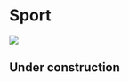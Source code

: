 # Sport

![](https://images.unsplash.com/photo-1471107340929-a87cd0f5b5f3?crop=entropy\&cs=srgb\&fm=jpg\&ixid=M3wxOTcwMjR8MHwxfHNlYXJjaHwxfHxwYXBlciUyMHBlbnxlbnwwfHx8fDE2ODUxMzQwODN8MA\&ixlib=rb-4.0.3\&q=85)

## Under construction
